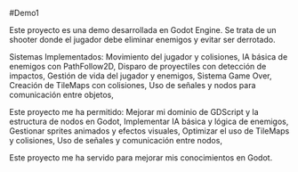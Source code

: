 #Demo1

 Este proyecto es una demo desarrollada en Godot Engine. Se trata de un shooter donde el jugador debe eliminar enemigos y evitar ser derrotado.
 
 Sistemas Implementados:
    Movimiento del jugador y colisiones,
    IA básica de enemigos con PathFollow2D,
    Disparo de proyectiles con detección de impactos,
    Gestión de vida del jugador y enemigos,
    Sistema Game Over,
    Creación de TileMaps con colisiones,
    Uso de señales y nodos para comunicación entre objetos,
    
Este proyecto me ha permitido:
    Mejorar mi dominio de GDScript y la estructura de nodos en Godot,
    Implementar IA básica y lógica de enemigos,
    Gestionar sprites animados y efectos visuales,
    Optimizar el uso de TileMaps y colisiones,
    Uso de señales y comunicación entre nodos,

Este proyecto me ha servido para mejorar mis conocimientos en Godot.
    
